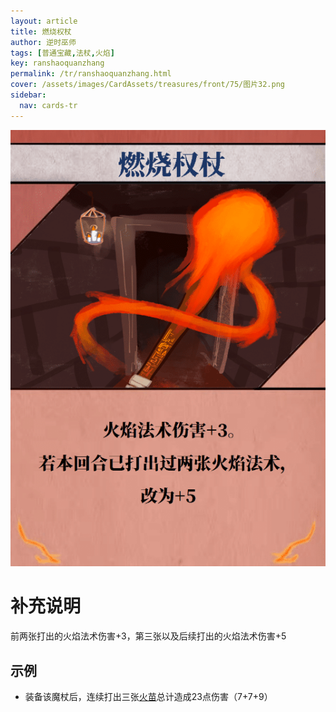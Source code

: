 ```yaml
---
layout: article
title: 燃烧权杖
author: 逆时巫师
tags: [普通宝藏,法杖,火焰]
key: ranshaoquanzhang
permalink: /tr/ranshaoquanzhang.html
cover: /assets/images/CardAssets/treasures/front/75/图片32.png
sidebar:
  nav: cards-tr
---
```

![燃烧权杖](/assets/images/CardAssets/treasures/front/75/图片32.png)

# 补充说明
前两张打出的火焰法术伤害+3，第三张以及后续打出的火焰法术伤害+5


## 示例
 * 装备该魔杖后，连续打出三张[火苗](/tr/huomiao.html)总计造成23点伤害（7+7+9）